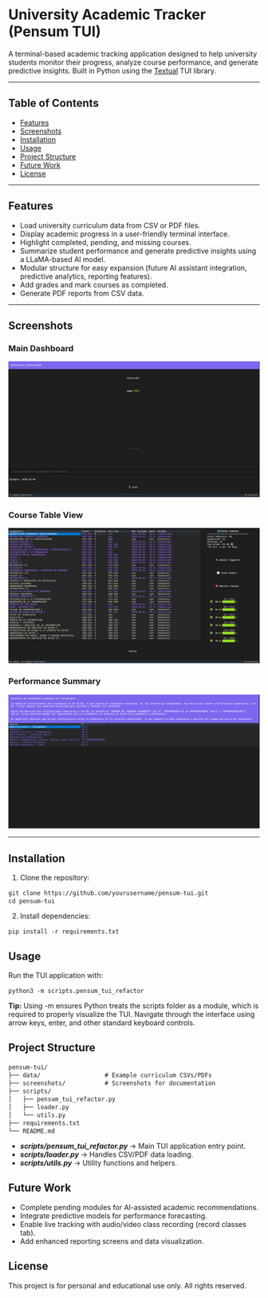 # University Academic Tracker (Pensum TUI)

A terminal-based academic tracking application designed to help university students monitor their progress, analyze course performance, and generate predictive insights. Built in Python using the [Textual](https://github.com/Textualize/textual) TUI library.

---

## Table of Contents

- [Features](#features)  
- [Screenshots](#screenshots)  
- [Installation](#installation)  
- [Usage](#usage)  
- [Project Structure](#project-structure)  
- [Future Work](#future-work)  
- [License](#license)  

---

## Features

- Load university curriculum data from CSV or PDF files.  
- Display academic progress in a user-friendly terminal interface.  
- Highlight completed, pending, and missing courses.  
- Summarize student performance and generate predictive insights using a LLaMA-based AI model.
- Modular structure for easy expansion (future AI assistant integration, predictive analytics, reporting features).
- Add grades and mark courses as completed.
- Generate PDF reports from CSV data. 

---

## Screenshots



### Main Dashboard
![Dashboard](screenshots/dashboard.png)

### Course Table View
![Course Table](screenshots/course_table.png)

### Performance Summary
![Performance Summary](screenshots/performance_summary.png)

---

## Installation

1. Clone the repository:

```
git clone https://github.com/yourusername/pensum-tui.git
cd pensum-tui
```
2. Install dependencies:

```
pip install -r requirements.txt
```
## Usage
Run the TUI application with:
```
python3 -m scripts.pensum_tui_refactor
```
**Tip:** Using -m ensures Python treats the scripts folder as a module, which is required to properly visualize the TUI.
Navigate through the interface using arrow keys, enter, and other standard keyboard controls.

## Project Structure

```
pensum-tui/
├── data/                  # Example curriculum CSVs/PDFs
├── screenshots/           # Screenshots for documentation
├── scripts/
│   ├── pensum_tui_refactor.py
│   ├── loader.py
│   └── utils.py
├── requirements.txt
└── README.md
```
* ***scripts/pensum_tui_refactor.py*** → Main TUI application entry point.
* ***scripts/loader.py*** → Handles CSV/PDF data loading.
* ***scripts/utils.py*** → Utility functions and helpers.

## Future Work
* Complete pending modules for AI-assisted academic recommendations.
* Integrate predictive models for performance forecasting.
* Enable live tracking with audio/video class recording (record classes tab).
* Add enhanced reporting screens and data visualization.

## License
This project is for personal and educational use only. All rights reserved.


